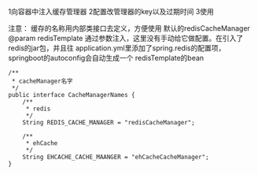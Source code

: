 

1向容器中注入缓存管理器
2配置改管理器的key以及过期时间
3使用

注意： 缓存的名称用内部类接口去定义，方便使用
默认的redisCacheManager
@param redisTemplate 通过参数注入，这里没有手动给它做配置。在引入了redis的jar包，并且往
application.yml里添加了spring.redis的配置项，springboot的autoconfig会自动生成一个
redisTemplate的bean
     


    /**
     * cacheManager名字
     */
    public interface CacheManagerNames {
        /**
         * redis
         */
        String REDIS_CACHE_MANAGER = "redisCacheManager";

        /**
         * ehCache
         */
        String EHCACHE_CACHE_MAANGER = "ehCacheCacheManager";
    }
